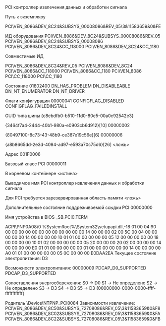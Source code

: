 PCI контроллер извлечения данных и обработки сигнала

Путь к экземпляру 

PCI\VEN_8086&DEV_8C24&SUBSYS_00008086&REV_05\3&11583659&0&FE

ИД оборудования
PCI\VEN_8086&DEV_8C24&SUBSYS_00008086&REV_05
PCI\VEN_8086&DEV_8C24&SUBSYS_00008086
PCI\VEN_8086&DEV_8C24&CC_118000
PCI\VEN_8086&DEV_8C24&CC_1180

Совместимые ИД

PCI\VEN_8086&DEV_8C24&REV_05
PCI\VEN_8086&DEV_8C24
PCI\VEN_8086&CC_118000
PCI\VEN_8086&CC_1180
PCI\VEN_8086
PCI\CC_118000
PCI\CC_1180

Состояние
01802400
DN_HAS_PROBLEM
DN_DISABLEABLE
DN_NT_ENUMERATOR
DN_NT_DRIVER

Флаги конфигурации
00000041
CONFIGFLAG_DISABLED
CONFIGFLAG_FAILEDINSTALL

GUID типа шины
{c8ebdfb0-b510-11d0-80e5-00a0c92542e3}


{3464f7a4-2444-40b1-980a-e0903cb6d912}[10]
00000002

{80497100-8c73-43-48b9-ce387e19c56e}[6]
00000006

{a8b8665dd-2e3d-4094-ad97-e593a70c75d6}[26]
<ложь>


Адрес
001F0006

Базовый класс PCI
00000011

В корневом контейнере
<истина>

Выводимое имя
PCI контроллер извлечения данных и обработки сигнала

Для PCI требуется зарезервированная область памяти
<ложь>


Дополнительные состояние поддреживоемой ссыдки PCI
00000000

Имя устройства в BIOS
\_SB.PCI0.TERM


ACPI\PNP0A08\0
%SystemRoot%\System32\setupapi.dll,-18
01 00 04 90 00 00 00 00 00 00 00 00 00 00 00 00 14 00 00 00 
02 00 5C 00 04 00 00 00 00 00 14 00 00 00 00 10 01 01 00 00 
00 00 00 05 12 00 00 00 00 00 18 00 00 00 00 10 01 02 00 00 
00 00 00 05 20 00 00 00 20 02 00 00 00 00 14 00 00 00 00 E0 
01 01 00 00 00 00 00 01 00 00 00 00 00 00 14 00 00 00 00 A0 
01 01 00 00 00 00 00 05 0C 00 00 00 
E0DAA2EA
Текущее состояние электропитания:
D3

Возможности электропитания:
00000009
PDCAP_D0_SUPPORTED
PDCAP_D3_SUPPORTED

Сопоставления энергосбережения:
S0 -> D0
S1 -> Не определено
S2 -> Не определено
S3 -> D3
S4 -> D3
S5 -> D3
{00000000-0000-0000-ffff-ffffffffffff}

Родитель
\Device\NTPNP_PCI0084
Зависимости извлечение:
PCI\VEN_8086&DEV_8C50&SUBSYS_72708086&REV_05\3&11583659&0&F8
PCI\VEN_8086&DEV_8C02&SUBSYS_72708086&REV_05\3&11583659&0&FA
PCI\VEN_8086&DEV_8C22&SUBSYS_72708086&REV_05\3&11583659&0&FB


